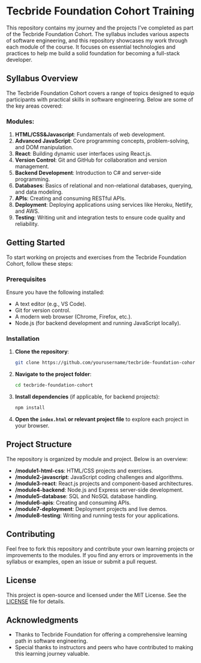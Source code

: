 

# Tecbride Foundation Cohort Training

This repository contains my journey and the projects I’ve completed as part of the Tecbride Foundation Cohort. The syllabus includes various aspects of software engineering, and this repository showcases my work through each module of the course. It focuses on essential technologies and practices to help me build a solid foundation for becoming a full-stack developer.

## Syllabus Overview

The Tecbride Foundation Cohort covers a range of topics designed to equip participants with practical skills in software engineering. Below are some of the key areas covered:

### Modules:
1. **HTML/CSS&Javascript**: Fundamentals of web development.
2. **Advanced JavaScript**: Core programming concepts, problem-solving, and DOM manipulation.
3. **React**: Building dynamic user interfaces using React.js.
4. **Version Control**: Git and GitHub for collaboration and version management.
5. **Backend Development**: Introduction to C# and server-side programming.
6. **Databases**: Basics of relational and non-relational databases, querying, and data modeling.
7. **APIs**: Creating and consuming RESTful APIs.
8. **Deployment**: Deploying applications using services like Heroku, Netlify, and AWS.
9. **Testing**: Writing unit and integration tests to ensure code quality and reliability.

## Getting Started

To start working on projects and exercises from the Tecbride Foundation Cohort, follow these steps:

### Prerequisites

Ensure you have the following installed:
- A text editor (e.g., VS Code).
- Git for version control.
- A modern web browser (Chrome, Firefox, etc.).
- Node.js (for backend development and running JavaScript locally).

### Installation

1. **Clone the repository**:
    ```bash
    git clone https://github.com/yourusername/tecbride-foundation-cohort.git
    ```

2. **Navigate to the project folder**:
    ```bash
    cd tecbride-foundation-cohort
    ```

3. **Install dependencies** (if applicable, for backend projects):
    ```bash
    npm install
    ```

4. **Open the `index.html` or relevant project file** to explore each project in your browser.

## Project Structure

The repository is organized by module and project. Below is an overview:

- **/module1-html-css**: HTML/CSS projects and exercises.
- **/module2-javascript**: JavaScript coding challenges and algorithms.
- **/module3-react**: React.js projects and component-based architectures.
- **/module4-backend**: Node.js and Express server-side development.
- **/module5-database**: SQL and NoSQL database handling.
- **/module6-apis**: Creating and consuming APIs.
- **/module7-deployment**: Deployment projects and live demos.
- **/module8-testing**: Writing and running tests for your applications.

## Contributing

Feel free to fork this repository and contribute your own learning projects or improvements to the modules. If you find any errors or improvements in the syllabus or examples, open an issue or submit a pull request.

## License

This project is open-source and licensed under the MIT License. See the [LICENSE](LICENSE) file for details.

## Acknowledgments

- Thanks to Tecbride Foundation for offering a comprehensive learning path in software engineering.
- Special thanks to instructors and peers who have contributed to making this learning journey valuable.


